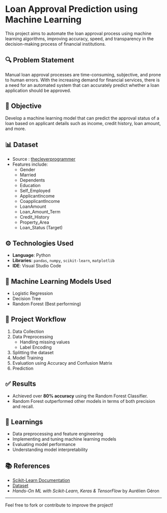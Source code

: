 # Loan Approval Prediction using Machine Learning

This project aims to automate the loan approval process using machine learning algorithms, improving accuracy, speed, and transparency in the decision-making process of financial institutions.

## 🔍 Problem Statement

Manual loan approval processes are time-consuming, subjective, and prone to human errors. With the increasing demand for financial services, there is a need for an automated system that can accurately predict whether a loan application should be approved.

## 🎯 Objective

Develop a machine learning model that can predict the approval status of a loan based on applicant details such as income, credit history, loan amount, and more.

## 📊 Dataset

- Source : [thecleverprogrammer](https://thecleverprogrammer.com/2023/05/15/loan-approval-prediction-using-python/)
- Features include:
  - Gender
  - Married
  - Dependents
  - Education
  - Self_Employed
  - ApplicantIncome
  - CoapplicantIncome
  - LoanAmount
  - Loan_Amount_Term
  - Credit_History
  - Property_Area
  - Loan_Status (Target)

## ⚙️ Technologies Used

- **Language**: Python
- **Libraries**: `pandas`, `numpy`, `scikit-learn`, `matplotlib`
- **IDE**: Visual Studio Code

## 🚀 Machine Learning Models Used

- Logistic Regression
- Decision Tree
- Random Forest (Best performing)

## 🔧 Project Workflow

1. Data Collection
2. Data Preprocessing
   - Handling missing values
   - Label Encoding
3. Splitting the dataset
4. Model Training
5. Evaluation using Accuracy and Confusion Matrix
6. Prediction

## ✅ Results

- Achieved over **80% accuracy** using the Random Forest Classifier.
- Random Forest outperformed other models in terms of both precision and recall.


## 🧠 Learnings

- Data preprocessing and feature engineering
- Implementing and tuning machine learning models
- Evaluating model performance
- Understanding model interpretability

## 📚 References

- [Scikit-Learn Documentation](https://scikit-learn.org/)
- [Dataset](https://thecleverprogrammer.com/2023/05/15/)
- *Hands-On ML with Scikit-Learn, Keras & TensorFlow* by Aurélien Géron

---

Feel free to fork or contribute to improve the project!

